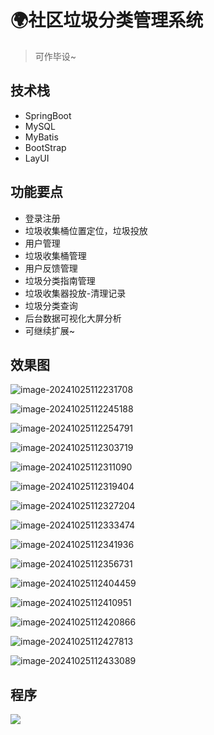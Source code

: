 # 🌍社区垃圾分类管理系统

<SlideProtected>

<MyGlobalComponent />

> 可作毕设~

## 技术栈

- SpringBoot
- MySQL
- MyBatis
- BootStrap
- LayUI

## 功能要点

- 登录注册
- 垃圾收集桶位置定位，垃圾投放
- 用户管理
- 垃圾收集桶管理
- 用户反馈管理
- 垃圾分类指南管理
- 垃圾收集器投放-清理记录
- 垃圾分类查询
- 后台数据可视化大屏分析
- 可继续扩展~


## 效果图

![image-20241025112231708](http://cdn.qiniu.liyansheng.top/img/image-20241025112231708.png)

![image-20241025112245188](http://cdn.qiniu.liyansheng.top/img/image-20241025112245188.png)

![image-20241025112254791](http://cdn.qiniu.liyansheng.top/img/image-20241025112254791.png)

![image-20241025112303719](http://cdn.qiniu.liyansheng.top/img/image-20241025112303719.png)

![image-20241025112311090](http://cdn.qiniu.liyansheng.top/img/image-20241025112311090.png)

![image-20241025112319404](http://cdn.qiniu.liyansheng.top/img/image-20241025112319404.png)

![image-20241025112327204](http://cdn.qiniu.liyansheng.top/img/image-20241025112327204.png)

![image-20241025112333474](http://cdn.qiniu.liyansheng.top/img/image-20241025112333474.png)

![image-20241025112341936](http://cdn.qiniu.liyansheng.top/img/image-20241025112341936.png)

![image-20241025112356731](http://cdn.qiniu.liyansheng.top/img/image-20241025112356731.png)

![image-20241025112404459](http://cdn.qiniu.liyansheng.top/img/image-20241025112404459.png)

![image-20241025112410951](http://cdn.qiniu.liyansheng.top/img/image-20241025112410951.png)

![image-20241025112420866](http://cdn.qiniu.liyansheng.top/img/image-20241025112420866.png)

![image-20241025112427813](http://cdn.qiniu.liyansheng.top/img/image-20241025112427813.png)

![image-20241025112433089](http://cdn.qiniu.liyansheng.top/img/image-20241025112433089.png)

## 程序

![](http://cdn.qiniu.liyansheng.top/img/image-20241025114745807.png)


</SlideProtected>